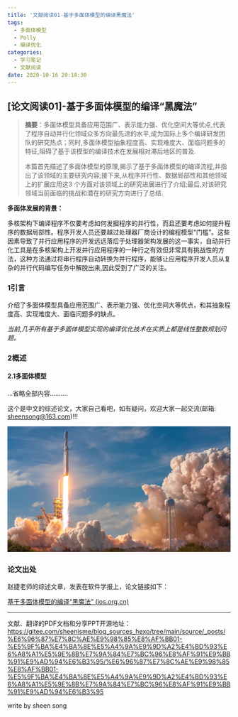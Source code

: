 ```yaml
---
title: '文献阅读01-基于多面体模型的编译黑魔法'
tags:
  - 多面体模型
  - Polly
  - 编译优化
categories:
  - 学习笔记
  - 文献阅读
date: 2020-10-16 20:18:30
---
```


## [论文阅读01]-基于多面体模型的编译“黑魔法”

> **摘要**：多面体模型具备应用范围广、表示能力强、优化空间大等优点,代表了程序自动并行化领域众多方向最先进的水平,成为国际上多个编译研发团队的研究热点；同时,多面体模型抽象程度高、实现难度大、面临问题多的特征,阻碍了基于该模型的编译技术在发展相对滞后地区的普及.
>
> 本篇首先描述了多面体模型的原理,揭示了基于多面体模型的编译流程,并指出了该领域的主要研究内容;接下来,从程序并行性、数据局部性和其他领域上的扩展应用这3 个方面对该领域上的研究进展进行了介绍;最后,对该研究领域当前面临的挑战和潜在的研究方向进行了总结.

**多面体发展的背景：**

多核架构下编译程序不仅要考虑如何发掘程序的并行性，而且还要考虑如何提升程序的数据局部性。程序开发人员还要越过处理器厂商设计的编程模型“门槛”。这些因素导致了并行应用程序的开发远远落后于处理器架构发展的这一事实，自动并行化工具是在多核架构上开发并行应用程序的一种行之有效但非常具有挑战性的方法，这种方法通过将串行程序自动转换为并行程序，能够让应用程序开发人员从复杂的并行代码编写任务中解脱出来,因此受到了广泛的关注。

<!--more-->		

### 1引言

介绍了多面体模型具备应用范围广、表示能力强、优化空间大等优点，和其抽象程度高、实现难度大、面临问题多的缺点。

*当前,几乎所有基于多面体模型实现的编译优化技术在实质上都是线性整数规划问题。*

### 2概述

#### 2.1多面体模型

...省略全部内容..........







这个是中文的综述论文，大家自己看吧，如有疑问，欢迎大家一起交流(邮箱: sheensong@163.com)!!!

![2046179](%E6%96%87%E7%8C%AE%E9%98%85%E8%AF%BB01-%E5%9F%BA%E4%BA%8E%E5%A4%9A%E9%9D%A2%E4%BD%93%E6%A8%A1%E5%9E%8B%E7%9A%84%E7%BC%96%E8%AF%91%E9%BB%91%E9%AD%94%E6%B3%95/2046179.jpg)

### 论文出处

赵捷老师的综述文章，发表在软件学报上，论文链接如下：

[基于多面体模型的编译“黑魔法” (jos.org.cn)](http://www.jos.org.cn/html/2018/8/5563.htm)





---

文献、翻译的PDF文档和分享PPT开源地址：https://gitee.com/sheenisme/blog_sources_hexo/tree/main/source/_posts/%E6%96%87%E7%8C%AE%E9%98%85%E8%AF%BB01-%E5%9F%BA%E4%BA%8E%E5%A4%9A%E9%9D%A2%E4%BD%93%E6%A8%A1%E5%9E%8B%E7%9A%84%E7%BC%96%E8%AF%91%E9%BB%91%E9%AD%94%E6%B3%95/%E6%96%87%E7%8C%AE%E9%98%85%E8%AF%BB01-%E5%9F%BA%E4%BA%8E%E5%A4%9A%E9%9D%A2%E4%BD%93%E6%A8%A1%E5%9E%8B%E7%9A%84%E7%BC%96%E8%AF%91%E9%BB%91%E9%AD%94%E6%B3%95

write by sheen song